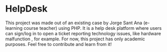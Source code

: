 # HelpDesk

This project was made out of an existing case by Jorge Sant Ana (e-learning course teacher) using PHP.
It is a help desk platform where users can sign/log in to open a ticket reporting technology issues, like hardware malfunction , for example.
For now, this project has only academic purposes. Feel free to contribute and learn from it!
